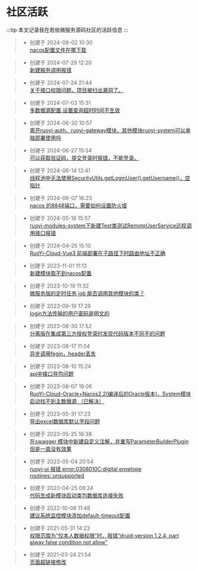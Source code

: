 # 社区活跃

:::tip 本文记录我在若依微服务源码社区的活跃信息
:::


>- 创建于  2024-08-02 10:30  
[nacos配置文件在哪下载](https://gitee.com/y_project/RuoYi-Cloud/issues/IAHCEA)

>- 创建于  2024-07-29 12:20  
[新建服务调用报错](https://gitee.com/y_project/RuoYi-Cloud/issues/IAG6K2)

>- 创建于  2024-07-24 21:44  
[关于接口权限问题，项目被扫出漏洞了。](https://gitee.com/y_project/RuoYi-Cloud/issues/IAFD5Z)

>- 创建于  2024-07-03 15:31  
[多数据源配置,设置查询超时时间不生效](https://gitee.com/y_project/RuoYi-Cloud/issues/IAA9G7)

>- 创建于  2024-06-30 10:57  
[离开ruoyi-auth、ruoyi-gateway模块，其他模块ruoyi-system可以单独部署使用吗](https://gitee.com/y_project/RuoYi-Cloud/issues/IA9BPO)

>- 创建于  2024-06-27 15:34  
[可以获取验证码，提交登录时报错，不能登录。](https://gitee.com/y_project/RuoYi-Cloud/issues/IA8RZE)

>- 创建于  2024-06-14 12:41  
[线程池中无法使用SecurityUtils.getLoginUser().getUsername()，空指针](https://gitee.com/y_project/RuoYi-Cloud/issues/IA5EZL)

>- 创建于  2024-06-07 16:23  
[nacos 的8848端口，需要如何设置防火墙](https://gitee.com/y_project/RuoYi-Cloud/issues/I9W0IB)

>- 创建于  2024-05-16 15:57  
[ruoyi-modules-system下新建Test类测试RemoteUserService远程调用接口报错](https://gitee.com/y_project/RuoYi-Cloud/issues/I9PUBZ#note_27616502)

>- 创建于  2024-04-25 15:10  
[RuoYi-Cloud-Vue3 前端部署在子路径下时路由地址不正确](https://gitee.com/y_project/RuoYi-Cloud/issues/I9JL5W)

>- 创建于  2023-11-01 11:13  
[新建模块取不到nacos配置](https://gitee.com/y_project/RuoYi-Cloud/issues/I8CNGI)  

>- 创建于  2023-10-19 11:32  
[微服务版的定时任务 job 能否调用其他模块的类？](https://gitee.com/y_project/RuoYi-Cloud/issues/I899B0)  

>- 创建于  2023-09-19 17:29  
[login方法传输的用户密码是明文的](https://gitee.com/y_project/RuoYi-Cloud/issues/I82OMI)

>- 创建于  2023-08-30 17:52  
[分离版在集成第三方授权登录时发现代码版本不同不的问题](https://gitee.com/y_project/RuoYi-Vue/issues/I7X93Y)

>- 创建于  2023-08-17 11:04  
[异步调用fegin，header丢失](https://gitee.com/y_project/RuoYi-Cloud/issues/I7TVY7)

>- 创建于  2023-08-10 15:24  
[api中接口导包问题](https://gitee.com/y_project/RuoYi-Cloud/issues/I7S6QT)

>- 创建于  2023-08-07 19:06  
[RuoYi-Cloud-Oracle+Nacos2.2(编译后的Oracle版本)，System模块启动找不到主数据源 （已解决）](https://gitee.com/y_project/RuoYi-Cloud/issues/I7R8LL)

>- 创建于  2023-05-31 17:23  
[导出excel数据库默认字段问题](https://gitee.com/y_project/RuoYi-Cloud/issues/I79U8H)  

>- 创建于  2023-05-25 18:38  
[在swagger 模块中新建自定义注解，并重写ParameterBuilderPlugin 但是一直没有效果](https://gitee.com/y_project/RuoYi-Cloud/issues/I78E72)

>- 创建于  2023-05-04 20:54  
[ruoyi-ui 报错 error:0308010C:digital envelope routines::unsupported](https://gitee.com/y_project/RuoYi-Cloud/issues/I70BR3)

>- 创建于  2023-04-25 09:24  
[代码生成新模块启动类包数据库连接失败](https://gitee.com/y_project/RuoYi-Cloud/issues/I6YKVY)

>- 创建于  2022-10-08 11:48  
[建议系统监控模块添加default-timeout配置](https://gitee.com/y_project/RuoYi-Cloud/issues/I5UEEI)  

>- 创建于  2021-05-31 14:23  
[权限范围为“仅本人数据权限”时，报错“druid-version 1.2.4, part alway false condition not allow”](https://gitee.com/y_project/RuoYi-Cloud/issues/I3TMKJ)


>- 创建于 2021-03-24 21:54  
[页面超链接修改](https://gitee.com/y_project/RuoYi-Cloud/pulls/55)